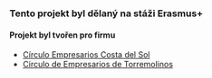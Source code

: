 ### Tento projekt byl dělaný na stáži Erasmus+
#### Projekt byl tvořen pro firmu
- [Círculo Empresarios Costa del Sol](https://cecostadelsol.es/)
- [Circulo de Empresarios de Torremolinos](https://cetorremolinos.es/saluda/)

